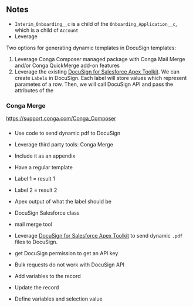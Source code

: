## Notes
* `Interim_Onboarding__c` is a child of the `Onboarding_Application__c`, which is a child of `Account`
* Leverage 

Two options for generating dynamic templates in DocuSign templates:
1.  Leverage Conga Composer managed package with Conga Mail Merge and/or Conga QuickMerge add-on features
2.  Leverage the existing [DocuSign for Salesforce Apex Toolkit](https://developers.docusign.com/salesforce/apex-toolkit-reference/index.html).  We can create `Labels` in DocuSign.  Each label will store values which represent parametes of a row.  Then, we will call DocuSign API and pass the attributes of the 


### Conga Merge 
https://support.conga.com/Conga_Composer
### 
* Use code to send dynamic pdf to DocuSign
* Leverage third party tools: Conga Merge
* Include it as an appendix
* Have a regular template
* Label 1 = result 1
* Label 2 = result 2
* Apex output of what the label should be
* DocuSign Salesforce class
* mail merge tool
* Leverage [DocuSign for Salesforce Apex Toolkit](https://developers.docusign.com/salesforce/apex-toolkit-reference/index.html) to send dynamic `.pdf` files to DocuSign.

* get DocuSign permission to get an API key
* Bulk requests do not work with DocuSign API

* Add variables to the record
* Update the record
* Define variables and selection value
